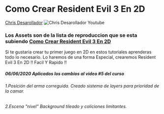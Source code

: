 # Como Crear Resident Evil 3 En 2D



 
[Chris Desarollador](https://www.youtube.com/channel/UCnnPcNv7kxrhLFwukiwNM1g)
![Chris Desarollador Youtube](https://i.imgur.com/K3f6WWZ.jpg)
  
### Los Assets son de la lista de reproduccion que se esta subiendo [Como Crear Resident Evil 3 En 2D](https://www.youtube.com/playlist?list=PLX123YkurzGSzg5kGystIlJFu98kn7E6r)
 
Si te gustaria crear tu primer juego en 2D en estos tutoriales aprenderas todo lo necesario. Lo haremos de una forma Especial, crearemos Resident Evil 3 En 2D !!  Facil Y Rapido !!

##### 06/06/2020 Aplicados los cambios al video #5 del curso
###### 1.Posición del arma correguida. Creado sistema de layers para prioridad de la camar.
###### 2.Escena "nivel" Background tileado y coliciones limitantes.
